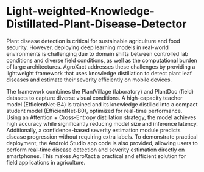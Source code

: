 # Light-weighted-Knowledge-Distillated-Plant-Disease-Detector

Plant disease detection is critical for sustainable agriculture and food security. However, deploying deep learning models in real-world environments is challenging due to domain shifts between controlled lab conditions and diverse field conditions, as well as the computational burden of large architectures. AgroXact addresses these challenges by providing a lightweight framework that uses knowledge distillation to detect plant leaf diseases and estimate their severity efficiently on mobile devices.

The framework combines the PlantVillage (laboratory) and PlantDoc (field) datasets to capture diverse visual conditions. A high-capacity teacher model (EfficientNet-B4) is trained and its knowledge distilled into a compact student model (EfficientNet-B0), optimized for real-time performance. Using an Attention + Cross-Entropy distillation strategy, the model achieves high accuracy while significantly reducing model size and inference latency. Additionally, a confidence-based severity estimation module predicts disease progression without requiring extra labels. To demonstrate practical deployment, the Android Studio app code is also provided, allowing users to perform real-time disease detection and severity estimation directly on smartphones. This makes AgroXact a practical and efficient solution for field applications in agriculture.
